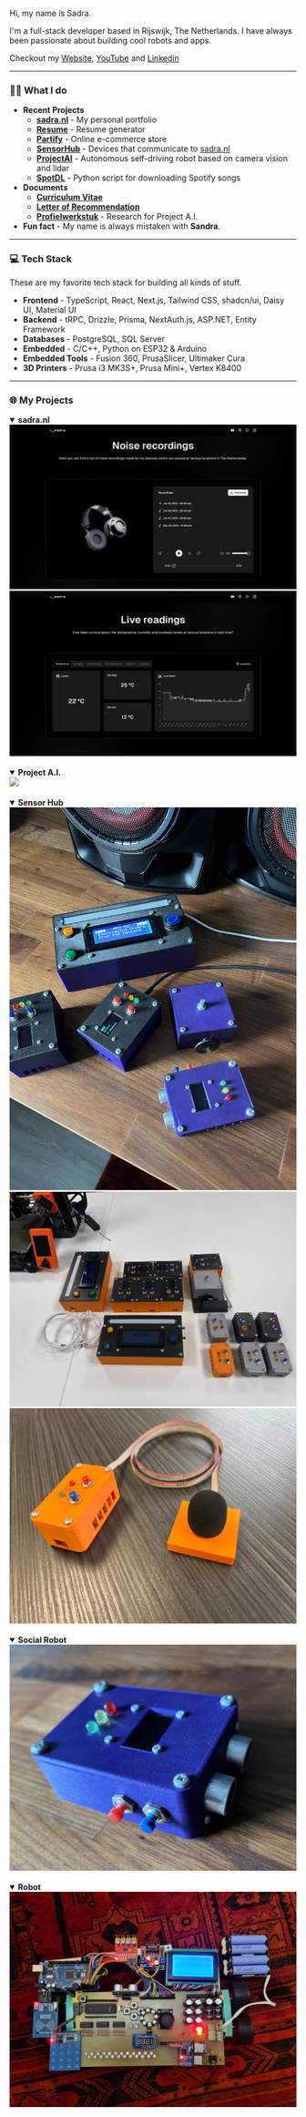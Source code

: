 Hi, my name is Sadra.

I'm a full-stack developer based in Rijswijk, The Netherlands. I have always been passionate about building cool robots and apps.

Checkout my [Website](https://sadra.nl), [YouTube](https://youtube.com/@SadraShameli) and [Linkedin](https://linkedin.com/in/sadrashameli)

---

### 👨‍💻 What I do

- **Recent Projects**
  - [**sadra.nl**](https://github.com/SadraShameli/sadra.nl) - My personal portfolio
  - [**Resume**](https://github.com/SadraShameli/Resume) - Resume generator
  - [**Partify**](https://github.com/SadraShameli/Partify) - Online e-commerce store
  - [**SensorHub**](https://github.com/SadraShameli/SensorHub) - Devices that communicate to [sadra.nl](https://sadra.nl)
  - [**ProjectAI**](https://github.com/SadraShameli/ProjectAI) - Autonomous self-driving robot based on camera vision and lidar
  - [**SpotDL**](https://github.com/SadraShameli/spotdl) - Python script for downloading Spotify songs
- **Documents**
  - [**Curriculum Vitae**](Documents/CV.pdf "Curriculum Vitae")
  - [**Letter of Recommendation**](Documents/Letter%20of%20Recommendation.pdf "Letter of Recommendation")
  - [**Profielwerkstuk**](Documents/PWS%20-%20Artificial%20Intelligence.pdf "PWS - Artificial Intelligence") - Research for Project A.I.
- **Fun fact** - My name is always mistaken with **Sandra**.

---

### 💻 Tech Stack

These are my favorite tech stack for building all kinds of stuff.

- **Frontend** - TypeScript, React, Next.js, Tailwind CSS, shadcn/ui, Daisy UI, Material UI
- **Backend** - tRPC, Drizzle, Prisma, NextAuth.js, ASP.NET, Entity Framework
- **Databases** - PostgreSQL, SQL Server
- **Embedded** - C/C++, Python on ESP32 & Arduino
- **Embedded Tools** - Fusion 360, PrusaSlicer, Ultimaker Cura
- **3D Printers** - Prusa i3 MK3S+, Prusa Mini+, Vertex K8400

---

### 🌐 My Projects

<details open>
  <summary><b>sadra.nl</b></summary>
  <img src="Images/SadraNL1.jpg" />
  <img src="Images/SadraNL2.jpg" />
</details>

<br>

<details open>
  <summary><b>Project A.I.</b></summary>
  <img src="Images/ProjectAI.jpg" />
</details>

<br>

<details open>
  <summary><b>Sensor Hub</b></summary>
  <img src="Images/SensorHub1.jpg" />
  <img src="Images/SensorHub2.jpg" />
  <img src="Images/SensorHub3.jpg" />
</details>

<br>

<details open>
  <summary><b>Social Robot</b></summary>
  <img src="Images/SocialRobot.jpg" />
</details>

<br>

<details open>
  <summary><b>Robot</b></summary>
  <img src="Images/Robot.jpg" />
</details>
